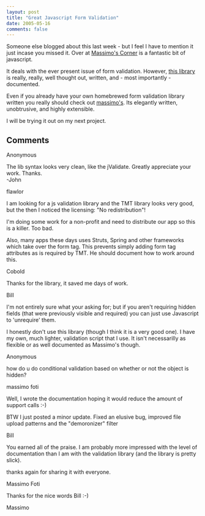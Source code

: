 ```yaml
---
layout: post
title: "Great Javascript Form Validation"
date: 2005-05-16
comments: false
---
```

Someone else blogged about this last week - but I feel I have to mention it
just incase you missed it. Over at [Massimo's
Corner](http://massimocorner.com) is a fantastic bit of javascript.  
  
It deals with the ever present issue of form validation. However, [this
library](http://www.massimocorner.com/validator/) is really, really, well
thought out, written, and - most importantly - documented.  
  
Even if you already have your own homebrewed form validation library written
you really should check out
[massimo's](http://www.massimocorner.com/validator/). Its elegantly written,
unobtrusive, and highly extensible.  
  
I will be trying it out on my next project.

## Comments

Anonymous

The lib syntax looks very clean, like the jValidate. Greatly appreciate your
work. Thanks.  
-John

flawlor

I am looking for a js validation library and the TMT library looks very good,
but the then I noticed the licensing: "No redistribution"!  
  
I'm doing some work for a non-profit and need to distribute our app so this is
a killer. Too bad.  
  
Also, many apps these days uses Struts, Spring and other frameworks which take
over the form tag. This prevents simply adding form tag attributes as is
required by TMT. He should document how to work around this.

Cobold

Thanks for the library, it saved me days of work.

Bill

I'm not entirely sure what your asking for; but if you aren't requiring hidden
fields (that were previously visible and required) you can just use Javascript
to 'unrequire' them.  
  
I honestly don't use this library (though I think it is a very good one). I
have my own, much lighter, validation script that I use. It isn't necessarilly
as flexible or as well documented as Massimo's though.

Anonymous

how do u do conditional validation based on whether or not the object is
hidden?

massimo foti

Well, I wrote the documentation hoping it would reduce the amount of support
calls :-)  
  
BTW I just posted a minor update. Fixed an elusive bug, improved file upload
patterns and the "demoronizer" filter

Bill

You earned all of the praise. I am probably more impressed with the level of
documentation than I am with the validation library (and the library is pretty
slick).  
  
thanks again for sharing it with everyone.

Massimo Foti

Thanks for the nice words Bill :-)  
  
Massimo

